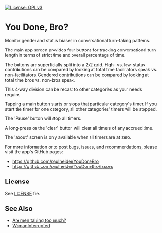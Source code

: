 [![License: GPL v3](https://img.shields.io/badge/License-GPL%20v3-blue.svg)](https://www.gnu.org/licenses/gpl-3.0)

You Done, Bro?
==============

Monitor gender and status biases in conversational turn-taking patterns.

The main app screen provides four buttons for tracking conversational
turn length in terms of strict time and overall percentage of time.

The buttons are superficially split into a 2x2 grid.  High- vs.
low-status contributions can be compared by looking at total time
facilitators speak vs. non-facilitators.  Gendered contributions can be
compared by looking at total time bros vs. non-bros speak.

This 4-way division can be recast to other categories as your needs
require.

Tapping a main button starts or stops that particular category's timer.
If you start the timer for one category, all other categories' timers
will be stopped.

The 'Pause' button will stop all timers.

A long-press on the 'clear' button will clear all timers of any accrued
time.

The 'about' screen is only available when all timers are at zero.

For more information or to post bugs, issues, and recommendations,
please visit the app's GitHub pages:
- https://github.com/paulheider/YouDoneBro
- https://github.com/paulheider/YouDoneBro/issues


License
-------

See [LICENSE](LICENSE) file.

See Also
--------

- [Are men talking too much?](http://arementalkingtoomuch.com/)
- [WomanInterrupted](http://www.womaninterruptedapp.com/)
